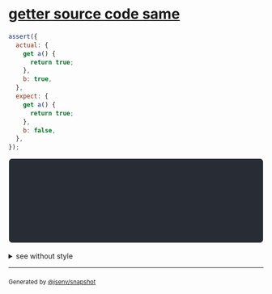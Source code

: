 # [getter source code same](../../property_descriptor.test.js#L129)

```js
assert({
  actual: {
    get a() {
      return true;
    },
    b: true,
  },
  expect: {
    get a() {
      return true;
    },
    b: false,
  },
});
```

![img](throw.svg)

<details>
  <summary>see without style</summary>

```console
AssertionError: actual and expect are different

actual: {
  get a() { [source code] },
  b: true,
}
expect: {
  get a() { [source code] },
  b: false,
}
```

</details>


---

<sub>
  Generated by <a href="https://github.com/jsenv/core/tree/main/packages/independent/snapshot">@jsenv/snapshot</a>
</sub>
